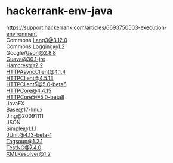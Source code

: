 # hackerrank-env-java
https://support.hackerrank.com/articles/6693750503-execution-environment  
Commons Lang3@3.12.0  
Commons Logging@1.2  
Google/Gson@2.8.8  
Guava@30.1-jre  
Hamcrest@2.2  
HTTPAsyncClient@4.1.4  
HTTPClient@4.5.13  
HTTPClient5@5.0-beta5  
HTTPCore@4.4.15  
HTTPCore5@5.0-beta8  
JavaFX  
Base@17-linux  
Jing@20091111  
JSON  
Simple@1.1.1  
JUnit@4.13-beta-1  
Tagsoup@1.2.1  
TestNG@7.4.0  
XMLResolver@1.2
